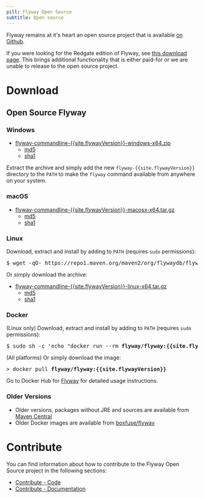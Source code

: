 ```yaml
---
pill: Flyway Open Source
subtitle: Open source
---
```

Flyway remains at it's heart an open source project that is available [on Github](https://github.com/flyway/flyway).

If you were looking for the Redgate edition of Flyway, see [this download page](Usage/Command-Line). This brings additional functionality that is either paid-for or we are unable to release to the open source project.
# Download

## Open Source Flyway
### Windows

- [flyway-commandline-{{site.flywayVersion}}-windows-x64.zip](https://flywaydb.org/download/thankyou?dl=https://repo1.maven.org/maven2/org/flywaydb/flyway-commandline/{{site.flywayVersion}}/flyway-commandline-{{site.flywayVersion}}-windows-x64.zip)
  - [md5](https://repo1.maven.org/maven2/org/flywaydb/flyway-commandline/{{site.flywayVersion}}/flyway-commandline-{{site.flywayVersion}}-windows-x64.zip.md5)
  - [sha1](https://repo1.maven.org/maven2/org/flywaydb/flyway-commandline/{{site.flywayVersion}}/flyway-commandline-{{site.flywayVersion}}-windows-x64.zip.sha1)

Extract the archive and simply add the new `flyway-{{site.flywayVersion}}` directory to the `PATH` to make the `flyway` command available from anywhere on your system.

### macOS

- [flyway-commandline-{{site.flywayVersion}}-macosx-x64.tar.gz](https://flywaydb.org/download/thankyou?dl=https://repo1.maven.org/maven2/org/flywaydb/flyway-commandline/{{site.flywayVersion}}/flyway-commandline-{{site.flywayVersion}}-macosx-x64.tar.gz)
  - [md5](https://repo1.maven.org/maven2/org/flywaydb/flyway-commandline/{{site.flywayVersion}}/flyway-commandline-{{site.flywayVersion}}-macosx-x64.tar.gz.md5)
  - [sha1](https://repo1.maven.org/maven2/org/flywaydb/flyway-commandline/{{site.flywayVersion}}/flyway-commandline-{{site.flywayVersion}}-macosx-x64.tar.gz.sha1)

### Linux

Download, extract and install by adding to `PATH` (requires `sudo` permissions):
 <pre class="console" style="overflow-x: auto"><span>$</span> wget -qO- https://repo1.maven.org/maven2/org/flywaydb/flyway-commandline/{{site.flywayVersion}}/<strong>flyway-commandline-{{site.flywayVersion}}-linux-x64.tar.gz</strong> | tar -xvz && sudo ln -s `pwd`/flyway-{{site.flywayVersion}}/flyway /usr/local/bin </pre>

Or simply download the archive:

- [flyway-commandline-{{site.flywayVersion}}-linux-x64.tar.gz](https://flywaydb.org/download/thankyou?dl=https://repo1.maven.org/maven2/org/flywaydb/flyway-commandline/{{site.flywayVersion}}/flyway-commandline-{{site.flywayVersion}}-linux-x64.tar.gz)
    - [md5](https://repo1.maven.org/maven2/org/flywaydb/flyway-commandline/{{site.flywayVersion}}/flyway-commandline-{{site.flywayVersion}}-linux-x64.tar.gz.md5)
    - [sha1](https://repo1.maven.org/maven2/org/flywaydb/flyway-commandline/{{site.flywayVersion}}/flyway-commandline-{{site.flywayVersion}}-linux-x64.tar.gz.sha1)

### Docker
(Linux only) Download, extract and install by adding to `PATH` (requires `sudo` permissions):

 <pre class="console"><span>$</span> sudo sh -c 'echo "docker run --rm <strong>flyway/flyway:{{site.flywayVersion}} $*</strong>" > /usr/local/bin/flyway && chmod +x /usr/local/bin/flyway'</pre>

(All platforms) Or simply download the image:

 <pre class="console"><span>&gt;</span> docker pull <strong>flyway/flyway:{{site.flywayVersion}}</strong></pre>

Go to Docker Hub for [Flyway](https://hub.docker.com/r/flyway/flyway/) for detailed usage instructions.

### Older Versions
- Older versions, packages without JRE and sources are available from [Maven Central](https://repo1.maven.org/maven2/org/flywaydb/flyway-commandline)
- Older Docker images are available from [boxfuse/flyway](https://hub.docker.com/r/boxfuse/flyway/)

# Contribute
You can find information about how to contribute to the Flyway Open Source project in the following sections:
- [Contribute - Code](Contribute/Code)
- [Contribute - Documentation](Contribute/Documentation)